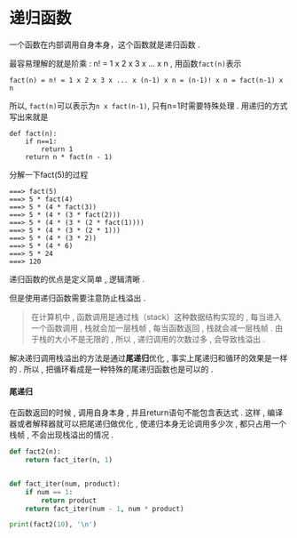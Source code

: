 # 递归函数

一个函数在内部调用自身本身，这个函数就是递归函数 .

最容易理解的就是阶乘 : n! = 1 x 2 x 3 x ... x n , 用函数`fact(n)`表示

```
fact(n) = n! = 1 x 2 x 3 x ... x (n-1) x n = (n-1)! x n = fact(n-1) x n
```

所以, `fact(n)`可以表示为`n x fact(n-1)`, 只有n=1时需要特殊处理 . 用递归的方式写出来就是

```
def fact(n):
    if n==1:
        return 1
    return n * fact(n - 1)
```

分解一下fact\(5\)的过程

```
===> fact(5)
===> 5 * fact(4)
===> 5 * (4 * fact(3))
===> 5 * (4 * (3 * fact(2)))
===> 5 * (4 * (3 * (2 * fact(1))))
===> 5 * (4 * (3 * (2 * 1)))
===> 5 * (4 * (3 * 2))
===> 5 * (4 * 6)
===> 5 * 24
===> 120
```

递归函数的优点是定义简单 , 逻辑清晰 .

但是使用递归函数需要注意防止栈溢出 .

> 在计算机中 , 函数调用是通过栈（stack）这种数据结构实现的 , 每当进入一个函数调用 , 栈就会加一层栈帧 , 每当函数返回 , 栈就会减一层栈帧 . 由于栈的大小不是无限的 , 所以 , 递归调用的次数过多 , 会导致栈溢出 .

解决递归调用栈溢出的方法是通过**尾递归**优化 , 事实上尾递归和循环的效果是一样的 . 所以 , 把循环看成是一种特殊的尾递归函数也是可以的 . 

#### 尾递归

在函数返回的时候 , 调用自身本身 , 并且return语句不能包含表达式 . 这样 , 编译器或者解释器就可以把尾递归做优化 , 使递归本身无论调用多少次 , 都只占用一个栈帧 , 不会出现栈溢出的情况 . 

```py
def fact2(n):
    return fact_iter(n, 1)


def fact_iter(num, product):
    if num == 1:
        return product
    return fact_iter(num - 1, num * product)

print(fact2(10), '\n')
```



